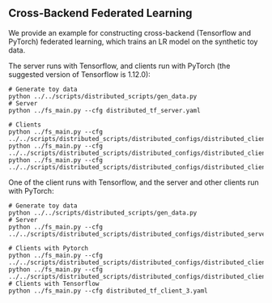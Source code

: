 ## Cross-Backend Federated Learning

We provide an example for constructing cross-backend (Tensorflow and PyTorch) federated learning, which trains an LR model on the synthetic toy data.

The server runs with Tensorflow, and clients run with PyTorch (the suggested version of Tensorflow is 1.12.0):
```shell script
# Generate toy data
python ../../scripts/distributed_scripts/gen_data.py
# Server
python ../fs_main.py --cfg distributed_tf_server.yaml

# Clients
python ../fs_main.py --cfg ../../scripts/distributed_scripts/distributed_configs/distributed_client_1.yaml
python ../fs_main.py --cfg ../../scripts/distributed_scripts/distributed_configs/distributed_client_2.yaml
python ../fs_main.py --cfg ../../scripts/distributed_scripts/distributed_configs/distributed_client_3.yaml
```

One of the client runs with Tensorflow, and the server and other clients run with PyTorch:
```shell script
# Generate toy data
python ../../scripts/distributed_scripts/gen_data.py
# Server
python ../fs_main.py --cfg ../../scripts/distributed_scripts/distributed_configs/distributed_server.yaml

# Clients with Pytorch
python ../fs_main.py --cfg ../../scripts/distributed_scripts/distributed_configs/distributed_client_1.yaml
python ../fs_main.py --cfg ../../scripts/distributed_scripts/distributed_configs/distributed_client_2.yaml
# Clients with Tensorflow
python ../fs_main.py --cfg distributed_tf_client_3.yaml
```
